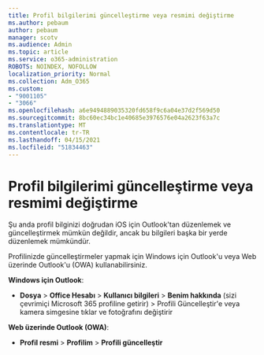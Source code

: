 ```yaml
---
title: Profil bilgilerimi güncelleştirme veya resmimi değiştirme
ms.author: pebaum
author: pebaum
manager: scotv
ms.audience: Admin
ms.topic: article
ms.service: o365-administration
ROBOTS: NOINDEX, NOFOLLOW
localization_priority: Normal
ms.collection: Adm_O365
ms.custom:
- "9001105"
- "3066"
ms.openlocfilehash: a6e9494889035320fd658f9c6a04e37d2f569d50
ms.sourcegitcommit: 8bc60ec34bc1e40685e3976576e04a2623f63a7c
ms.translationtype: MT
ms.contentlocale: tr-TR
ms.lasthandoff: 04/15/2021
ms.locfileid: "51834463"
---
```

# <a name="update-my-profile-information-or-change-my-picture"></a>Profil bilgilerimi güncelleştirme veya resmimi değiştirme

Şu anda profil bilginizi doğrudan iOS için Outlook'tan düzenlemek ve güncelleştirmek mümkün değildir, ancak bu bilgileri başka bir yerde düzenlemek mümkündür. 

Profilinizde güncelleştirmeler yapmak için Windows için Outlook'u veya Web üzerinde Outlook'u (OWA) kullanabilirsiniz. 

**Windows için Outlook**: 

- **Dosya**  >  **Office Hesabı**  >  **Kullanıcı bilgileri**  >  **Benim hakkında** (sizi çevrimiçi Microsoft 365 profiline  getirir) > Profili Güncelleştir'e veya kamera simgesine tıklar ve fotoğrafını değiştirir  
  
**Web üzerinde Outlook (OWA)**: 

- **Profil resmi**  >  **Profilim**  >  **Profili güncelleştir**
